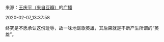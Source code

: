 来源：[王庆平（来自豆瓣）](https://www.douban.com/people/71831647/)的[广播](https://www.douban.com/people/71831647/status/2795881848/)


2020-02-07_13:37:58


终究是不愿承认这份耻辱，故一味地讴歌英雄，其后果就是不断产生所谓的“英雄”。
